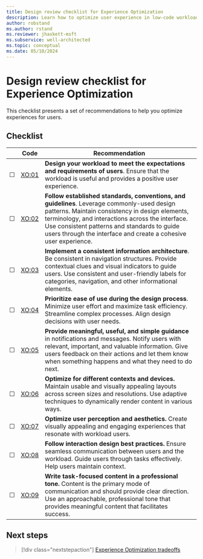 ```yaml
---
title: Design review checklist for Experience Optimization
description: Learn how to optimize user experience in low-code workloads.
author: robstand
ms.author: rstand
ms.reviewer: jhaskett-msft
ms.subservice: well-architected
ms.topic: conceptual
ms.date: 05/10/2024
---
```

# Design review checklist for Experience Optimization

This checklist presents a set of recommendations to help you optimize experiences for users.

## Checklist

|&nbsp;|Code  |Recommendation  |
|-|-|-|
| &#9744; | [XO:01](user-centered-design.md) | **Design your workload to meet the expectations and requirements of users**. Ensure that the workload is useful and provides a positive user experience.   |
| &#9744; | [XO:02](design-standards.md) | **Follow established standards, conventions, and guidelines**. Leverage commonly-used design patterns. Maintain consistency in design elements, terminology, and interactions across the interface. Use consistent patterns and standards to guide users through the interface and create a cohesive user experience.  |
| &#9744; | [XO:03](information-architecture.md) | **Implement a consistent information architecture**. Be consistent in navigation structures. Provide contextual clues and visual indicators to guide users. Use consistent and user-friendly labels for categories, navigation, and other informational elements.   |
| &#9744; | [XO:04](usability.md) | **Prioritize ease of use during the design process**. Minimize user effort and maximize task efficiency. Streamline complex processes. Align design decisions with user needs.  |
| &#9744; | [XO:05](feedback-guidance.md) | **Provide meaningful, useful, and simple guidance** in notifications and messages. Notify users with relevant, important, and valuable information. Give users feedback on their actions and let them know when something happens and what they need to do next.  |
| &#9744; | [XO:06](layout.md) | **Optimize for different contexts and devices.** Maintain usable and visually appealing layouts across screen sizes and resolutions. Use adaptive techniques to dynamically render content in various ways.  |
| &#9744; | [XO:07](visual-design.md) | **Optimize user perception and aesthetics.** Create visually appealing and engaging experiences that resonate with workload users.    |
| &#9744; | [XO:08](interaction-design.md) | **Follow interaction design best practices.** Ensure seamless communication between users and the workload. Guide users through tasks effectively. Help users maintain context. |
| &#9744; | [XO:09](user-interface-content.md) | **Write task-focused content in a professional tone.** Content is the primary mode of communication and should provide clear direction. Use an approachable, professional tone that provides meaningful content that facilitates success. |

## Next steps

> [!div class="nextstepaction"]
> [Experience Optimization tradeoffs](tradeoffs.md)

